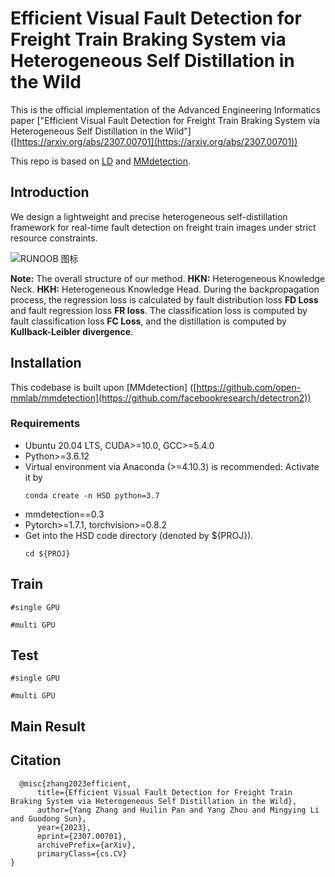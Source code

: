 
# Efficient Visual Fault Detection for Freight Train Braking System via Heterogeneous Self Distillation in the Wild
This is the official implementation of the Advanced Engineering Informatics paper ["Efficient Visual Fault Detection for Freight Train Braking System via Heterogeneous Self Distillation in the Wild"] ([https://arxiv.org/abs/2307.00701](https://arxiv.org/abs/2307.00701))

This repo is based on [LD](https://github.com/HikariTJU/LD) and [MMdetection](https://github.com/open-mmlab/mmdetection).



## Introduction
We design a lightweight and precise heterogeneous self-distillation framework for real-time fault detection on freight train images under strict resource constraints.

![RUNOOB 图标](http://static.runoob.com/images/runoob-logo.png)

**Note:** The overall structure of our method. **HKN:** Heterogeneous Knowledge Neck. **HKH:** Heterogeneous Knowledge Head. During the backpropagation process, the regression loss is calculated by fault distribution loss **FD Loss** and fault regression loss **FR loss**. The classification loss is computed by fault classification loss **FC Loss**, and the distillation is computed by **Kullback-Leibler divergence**.



## Installation
This codebase is built upon [MMdetection] 
([https://github.com/open-mmlab/mmdetection](https://github.com/facebookresearch/detectron2))

### Requirements
* Ubuntu 20.04 LTS, CUDA>=10.0, GCC>=5.4.0
* Python>=3.6.12
* Virtual environment via Anaconda (>=4.10.3) is recommended:
  Activate it by
  ```
  conda create -n HSD python=3.7
  ```
* mmdetection==0.3
* Pytorch>=1.7.1, torchvision>=0.8.2
* Get into the HSD code directory (denoted by ${PROJ}).
  ```
  cd ${PROJ}
  ```



## Train
```
#single GPU

#multi GPU

```



## Test
```
#single GPU

#multi GPU

```



## Main Result




## Citation
```
  @misc{zhang2023efficient,
      title={Efficient Visual Fault Detection for Freight Train Braking System via Heterogeneous Self Distillation in the Wild}, 
      author={Yang Zhang and Huilin Pan and Yang Zhou and Mingying Li and Guodong Sun},
      year={2023},
      eprint={2307.00701},
      archivePrefix={arXiv},
      primaryClass={cs.CV}
}
```
